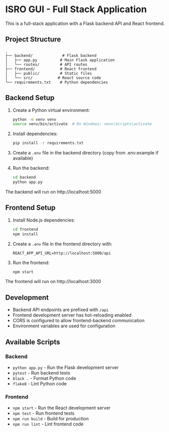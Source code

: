 # ISRO GUI - Full Stack Application

This is a full-stack application with a Flask backend API and React frontend.

## Project Structure

```
.
├── backend/             # Flask backend
│   ├── app.py          # Main Flask application
│   └── routes/         # API routes
├── frontend/           # React frontend
│   ├── public/         # Static files
│   └── src/           # React source code
└── requirements.txt    # Python dependencies
```

## Backend Setup

1. Create a Python virtual environment:

   ```bash
   python -m venv venv
   source venv/bin/activate  # On Windows: venv\Scripts\activate
   ```

2. Install dependencies:

   ```bash
   pip install -r requirements.txt
   ```

3. Create a `.env` file in the backend directory (copy from .env.example if available)

4. Run the backend:
   ```bash
   cd backend
   python app.py
   ```

The backend will run on http://localhost:5000

## Frontend Setup

1. Install Node.js dependencies:

   ```bash
   cd frontend
   npm install
   ```

2. Create a `.env` file in the frontend directory with:

   ```
   REACT_APP_API_URL=http://localhost:5000/api
   ```

3. Run the frontend:
   ```bash
   npm start
   ```

The frontend will run on http://localhost:3000

## Development

- Backend API endpoints are prefixed with `/api`
- Frontend development server has hot-reloading enabled
- CORS is configured to allow frontend-backend communication
- Environment variables are used for configuration

## Available Scripts

### Backend

- `python app.py` - Run the Flask development server
- `pytest` - Run backend tests
- `black .` - Format Python code
- `flake8` - Lint Python code

### Frontend

- `npm start` - Run the React development server
- `npm test` - Run frontend tests
- `npm run build` - Build for production
- `npm run lint` - Lint frontend code
